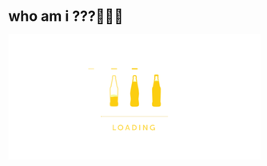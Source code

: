 # who am i ???🤔🤔🤞

<img aling="center" src="https://github.com/darkfire86/darkfire86/blob/main/image/ANI%20IN%20GITHUB.gif?raw=true"> 
